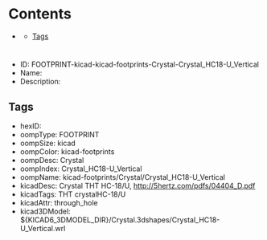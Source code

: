 



Contents
========

* [](#)
	* [Tags](#tags)

# 

- ID: FOOTPRINT-kicad-kicad-footprints-Crystal-Crystal_HC18-U_Vertical
- Name: 
- Description: 

## Tags

- hexID: 
- oompType: FOOTPRINT
- oompSize: kicad
- oompColor: kicad-footprints
- oompDesc: Crystal
- oompIndex: Crystal_HC18-U_Vertical
- oompName: kicad-footprints/Crystal/Crystal_HC18-U_Vertical
- kicadDesc: Crystal THT HC-18/U, http://5hertz.com/pdfs/04404_D.pdf
- kicadTags: THT crystalHC-18/U
- kicadAttr: through_hole
- kicad3DModel: ${KICAD6_3DMODEL_DIR}/Crystal.3dshapes/Crystal_HC18-U_Vertical.wrl
